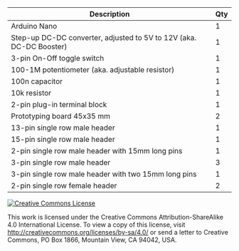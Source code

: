 Description | Qty
----------- | ---
Arduino Nano | 1
Step-up DC-DC converter, adjusted to 5V to 12V (aka. DC-DC Booster) | 1
3-pin On-Off toggle switch | 1
100-1M potentiometer (aka. adjustable resistor) | 1
100n capacitor | 1
10k resistor | 1
2-pin plug-in terminal block | 1
Prototyping board 45x35 mm | 2
13-pin single row male header | 1
15-pin single row male header | 1
2-pin single row male header with 15mm long pins | 1
3-pin single row male header | 3
3-pin single row male header with two 15mm long pins | 1
2-pin single row female header | 2

<a rel="license" href="http://creativecommons.org/licenses/by-sa/4.0/"><img alt="Creative Commons License" style="border-width:0" src="https://i.creativecommons.org/l/by-sa/4.0/88x31.png" /></a>

This work is licensed under the Creative Commons Attribution-ShareAlike 4.0 International License. To view a copy of this license, visit http://creativecommons.org/licenses/by-sa/4.0/ or send a letter to Creative Commons, PO Box 1866, Mountain View, CA 94042, USA.